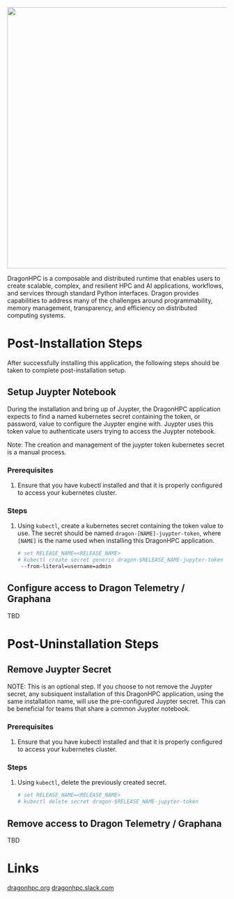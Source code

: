 <img src="https://dragonhpc.org/wp-content/uploads/2025/03/Color-logo-no-background.png" width="600">

DragonHPC is a composable and distributed runtime that enables users to create scalable, complex, and resilient HPC and AI applications, workflows, and services through standard Python interfaces. Dragon provides capabilities to address many of the challenges around programmability, memory management, transparency, and efficiency on distributed computing systems.

# Post-Installation Steps

After successfully installing this application, the following steps should be taken to complete post-installation setup.

## Setup Juypter Notebook

During the installation and bring up of Juypter, the DragonHPC application expects to find a named kubernetes secret
containing the token, or password, value to configure the Juypter engine with. Juypter uses this token value to
authenticate users trying to access the Juypter notebook.

Note: The creation and management of the juypter token kubernetes secret is a manual process.

### Prerequisites

1. Ensure that you have kubectl installed and that it is properly configured to access your kubernetes cluster.

### Steps

1. Using `kubectl`, create a kubernetes secret containing the token value to use. The secret should be named
   `dragon-[NAME]-juypter-token`, where `[NAME]` is the name used when installing this DragonHPC application.

   ```bash
   # set RELEASE_NAME=<RELEASE_NAME>
   # kubectl create secret generic dragon-$RELEASE_NAME-jupyter-token \
    --from-literal=username=admin
   ```

## Configure access to Dragon Telemetry / Graphana

TBD

# Post-Uninstallation Steps

## Remove Juypter Secret

NOTE: This is an optional step. If you choose to not remove the Juypter secret, any subsiquent installation of this DragonHPC
application, using the same installation name, will use the pre-configured Juypter secret. This can be beneficial for teams
that share a common Juypter notebook.

### Prerequisites

1. Ensure that you have kubectl installed and that it is properly configured to access your kubernetes cluster.

### Steps

1. Using `kubectl`, delete the previously created secret.

   ```bash
   # set RELEASE_NAME=<RELEASE_NAME>
   # kubectl delete secret dragon-$RELEASE_NAME-jupyter-token
   ```
## Remove access to Dragon Telemetry / Graphana

TBD

# Links

[dragonhpc.org](http://dragonhpc.org/)
[dragonhpc.slack.com](https://dragonhpc.slack.com/)
